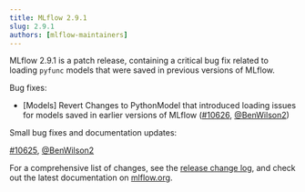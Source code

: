 ```yaml
---
title: MLflow 2.9.1
slug: 2.9.1
authors: [mlflow-maintainers]
---
```


MLflow 2.9.1 is a patch release, containing a critical bug fix related to loading `pyfunc` models that were saved in previous versions of MLflow.

Bug fixes:

- [Models] Revert Changes to PythonModel that introduced loading issues for models saved in earlier versions of MLflow ([#10626](https://github.com/mlflow/mlflow/pull/10626), [@BenWilson2](https://github.com/BenWilson2))

Small bug fixes and documentation updates:

[#10625](https://github.com/mlflow/mlflow/pull/10625), [@BenWilson2](https://github.com/BenWilson2)

For a comprehensive list of changes, see the [release change log](https://github.com/mlflow/mlflow/releases/tag/v2.9.1), and check out the latest documentation on [mlflow.org](http://mlflow.org/).
